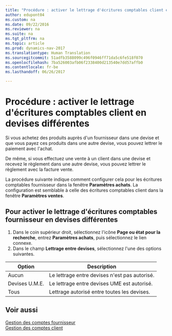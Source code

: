 ```yaml
---
title: "Procédure : activer le lettrage d'écritures comptables client en devises différentes"
author: edupont04
ms.custom: na
ms.date: 09/22/2016
ms.reviewer: na
ms.suite: na
ms.tgt_pltfrm: na
ms.topic: article
ms.prod: dynamics-nav-2017
ms.translationtype: Human Translation
ms.sourcegitcommit: 51adfb3588099c496f0946ff71da5c6fe518f070
ms.openlocfilehash: 7ba526003afb06f2338400d213540e7dd57affb0
ms.contentlocale: fr-be
ms.lasthandoff: 06/26/2017

---
```


# <a name="how-to-enable-application-of-ledger-entries-in-different-currencies"></a>Procédure : activer le lettrage d'écritures comptables client en devises différentes
Si vous achetez des produits auprès d'un fournisseur dans une devise et que vous payez ces produits dans une autre devise, vous pouvez lettrer le paiement avec l'achat.

De même, si vous effectuez une vente à un client dans une devise et recevez le règlement dans une autre devise, vous pouvez lettrer le règlement avec la facture vente.

La procédure suivante indique comment configurer cela pour les écritures comptables fournisseur dans la fenêtre **Paramètres achats**. La configuration est semblable à celle des écritures comptables client dans la fenêtre **Paramètres ventes**.

## <a name="to-enable-application-of-vendor-ledger-entries-in-different-currencies"></a>Pour activer le lettrage d'écritures comptables fournisseur en devises différentes
1. Dans le coin supérieur droit, sélectionnez l'icône **Page ou état pour la recherche**, entrez **Paramètres achats**, puis sélectionnez le lien connexe.
2. Dans le champ **Lettrage entre devises**, sélectionnez l'une des options suivantes.

|Option |Description |
|-------|------------|
|Aucun|Le lettrage entre devises n'est pas autorisé.|
|Devises U.M.E.|Le lettrage entre devises UME est autorisé.|
|Tous|Lettrage autorisé entre toutes les devises.

## <a name="see-also"></a>Voir aussi  
[Gestion des comptes fournisseur](payables-manage-payables.md)  
[Gestion des comptes client](receivables-manage-receivables.md)

